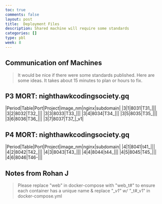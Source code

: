 ```yaml
---
toc: true
comments: false
layout: post
title:  Deployment Files
description: Shared machine will require some standards
categories: []
type: pbl
week: 8
---
```


## Communication onf Machines
> It would be nice if there were some standards published.  Here are some ideas.  It takes about 15 minutes to plan or hours to fix.  

## P3 MORT: nighthawkcodingsociety.gq

|Period|Table|Port|Project|image_nm|nginx|subdomain|
|3|1|8031|T31_|||
|3|2|8032|T32_|||
|3|3|8033|T33_|||
|3|4|8034|T34_|||
|3|5|8035|T35_|||
|3|6|8036|T36_|||
|3|7|8037|T37_|_v1|

## P4 MORT: nighthawkcodingsociety.gq

|Period|Table|Port|Project|image_nm|nginx|subdomain|
|4|1|8041|t41_|||
|4|2|8042|T42_|||
|4|3|8043|T43_|||
|4|4|8044|t44_|||
|4|5|8045|T45_|||
|4|6|8046|T46-|||

## Notes from Rohan J
> Please replace "web" in docker-compose with "web_t#" to ensure each container has a unique name & replace "*_v1" w/ "*_t#_v1" in docker-compose.yml